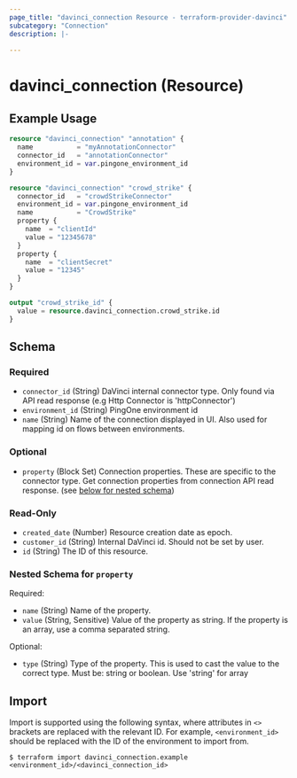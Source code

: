 ```yaml
---
page_title: "davinci_connection Resource - terraform-provider-davinci"
subcategory: "Connection"
description: |-
  
---
```


# davinci_connection (Resource)



## Example Usage

```terraform
resource "davinci_connection" "annotation" {
  name           = "myAnnotationConnector"
  connector_id   = "annotationConnector"
  environment_id = var.pingone_environment_id
}

resource "davinci_connection" "crowd_strike" {
  connector_id   = "crowdStrikeConnector"
  environment_id = var.pingone_environment_id
  name           = "CrowdStrike"
  property {
    name  = "clientId"
    value = "12345678"
  }
  property {
    name  = "clientSecret"
    value = "12345"
  }
}

output "crowd_strike_id" {
  value = resource.davinci_connection.crowd_strike.id
}
```

<!-- schema generated by tfplugindocs -->
## Schema

### Required

- `connector_id` (String) DaVinci internal connector type. Only found via API read response (e.g Http Connector is 'httpConnector')
- `environment_id` (String) PingOne environment id
- `name` (String) Name of the connection displayed in UI. Also used for mapping id on flows between environments.

### Optional

- `property` (Block Set) Connection properties. These are specific to the connector type. Get connection properties from connection API read response. (see [below for nested schema](#nestedblock--property))

### Read-Only

- `created_date` (Number) Resource creation date as epoch.
- `customer_id` (String) Internal DaVinci id. Should not be set by user.
- `id` (String) The ID of this resource.

<a id="nestedblock--property"></a>
### Nested Schema for `property`

Required:

- `name` (String) Name of the property.
- `value` (String, Sensitive) Value of the property as string. If the property is an array, use a comma separated string.

Optional:

- `type` (String) Type of the property. This is used to cast the value to the correct type. Must be: string or boolean. Use 'string' for array

## Import

Import is supported using the following syntax, where attributes in `<>` brackets are replaced with the relevant ID.  For example, `<environment_id>` should be replaced with the ID of the environment to import from.

```shell
$ terraform import davinci_connection.example <environment_id>/<davinci_connection_id>
```